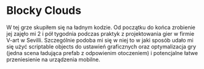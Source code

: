 # Blocky Clouds
 W tej grze skupiłem się na ładnym kodzie. Od początku do końca zrobienie jej zajęło mi 2 i pół tygodnia podczas praktyk z projektowania gier w firmie V-art w Sevilli.
 Szczególnie podoba mi się w niej to w jaki sposób udało mi się użyć scriptable objects do ustawień graficznych oraz optymalizacja gry (jedna scena ładująca prefab z odpowienim otoczeniem) i potencjalne łatwe przeniesienie na urządzenia mobilne.
